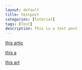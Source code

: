 ```yaml
---
layout: default
title: testpost
categories: [Tutorial]
tags: [Test]
description: This is a test post
---
```


[this artic](http://rajathkumarmp.github.io/robocomp/tutorial/2015/05/23/contribute.html)


[this a](http://rajathkumarmp.github.io/robocomp/tutorial/2015/05/23/contribute.html)



[this art](http://rajathkumarmp.github.io/robocomp/tutorial/2015/05/23/contribute.html)